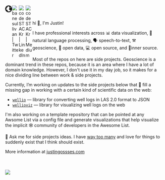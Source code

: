 [<img align="left" alt="http://justingosses.com/" width="22px" src="https://raw.githubusercontent.com/iconic/open-iconic/master/svg/globe.svg" />](http://justingosses.com/)
[<img align="left" alt="banesullivan | Twitter" width="22px" src="https://cdn.jsdelivr.net/npm/simple-icons@v3/icons/twitter.svg" />](https://twitter.com/JustinGinHou)
[<img align="left" alt="codeSTACKr | LinkedIn" width="22px" src="https://cdn.jsdelivr.net/npm/simple-icons@v3/icons/linkedin.svg" />](https://www.linkedin.com/in/justingosses/)
[<img align="left" alt="codeSTACKr | Medium" width="22px" src="https://external-content.duckduckgo.com/iu/?u=https%3A%2F%2Ftse1.mm.bing.net%2Fth%3Fid%3DOIP.RRQM4etf6NDK7XSSKYc8ygHaHa%26pid%3DApi&f=1" />](https://medium.com/@justinGOSSES)



<br />
<br />

hi :wave:, I'm Justin! 

I have professional interests across 📊 data visualization, 📝 natural language processing, 🗣️ speech-to-text, ⚒ geoscience, 📂 open data, 💻 open source, and 🏢inner source.

<!-- I currently work as a NASA :rocket: contractor wearing many hats :tophat: Data Scientist, Software Engineer, and Technical Program Manager.
 -->
Most of the repos on here are side projects. Geoscience is a dominant trend in these repos, because it is an area where I have a lot of domain knowledge. However, I don't use it in my day job, so it makes for a nice dividing line between work & side projects.

Currently, I’m working on updates to the side projects below that 🔭 fill a missing gap in working with a certain kind of scientific data on the web:
- [`wellio`](https://github.com/JustinGOSSES/wellio.js) &mdash; library for converting well logs in LAS 2.0 format to JSON
- [`wellioviz`](https://github.com/JustinGOSSES/wellioviz) &mdash; library for visualizing well logs on the web

I'm also working on a template repository that can be pointed at any Awsome List via a config file and generate visualizations that help visualize the implicit 🕸️ community of developers in the Awesome List.

<!-- 🌱 After being on my "to-do" list for years, I have just started to learn <a href="https://observablehq.com/@justingosses/svg-rectangles">generative art</a> on <a href="https://observablehq.com/">Observable</a>. And no, what you'll find at that link is not any good and that's okay. -->

💬 Ask me for side projects ideas. I have <a href="https://github.com/JustinGOSSES/sideproject_planning/blob/master/README.md">way too many</a> and love for things to suddenly exist that I think should exist.

More information at [justingossses.com](https://justingosses.com)

<br />
<br />

<a href="https://github.com/anuraghazra/github-readme-stats">
  <img align="center" src="https://github-readme-stats.vercel.app/api?username=JustinGosses&hide=stars&show_icons=true&count_private=true" />
</a>
<!--
<a href="https://github.com/anuraghazra/convoychat">
  <img align="center" src="https://github-readme-stats.vercel.app/api/top-langs/?username=JustinGosses&hide=Jupyter%20Notebook&layout=compact" />
</a>
-->


<!--
**JustinGOSSES/JustinGOSSES** is a ✨ _special_ ✨ repository because its `README.md` (this file) appears on your GitHub profile.

Here are some ideas to get you started:

- 🔭 I’m currently working on ...
- 🌱 I’m currently learning ...
- 👯 I’m looking to collaborate on ...
- 🤔 I’m looking for help with ...
- 💬 Ask me about ...
- 📫 How to reach me: ...
- 😄 Pronouns: ...
- ⚡ Fun fact: ...
-->
